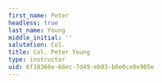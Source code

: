 ```yaml
---
first_name: Peter
headless: true
last_name: Young
middle_initial: ''
salutation: Col.
title: Col. Peter Young
type: instructor
uid: 6f18366e-68ec-7d49-eb03-b8e0ce8e905e
---
```

